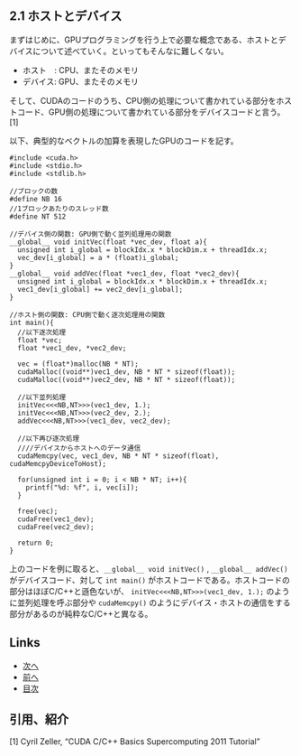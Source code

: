 ## 2.1 ホストとデバイス
まずはじめに、GPUプログラミングを行う上で必要な概念である、ホストとデバイスについて述べていく。といってもそんなに難しくない。

* ホスト　: CPU、またそのメモリ
* デバイス: GPU、またそのメモリ

そして、CUDAのコードのうち、CPU側の処理について書かれている部分をホストコード、GPU側の処理について書かれている部分をデバイスコードと言う。[1]

以下、典型的なベクトルの加算を表現したGPUのコードを記す。

```cuda
#include <cuda.h>
#include <stdio.h>
#include <stdlib.h>

//ブロックの数
#define NB 16
//1ブロックあたりのスレッド数
#define NT 512

//デバイス側の関数: GPU側で動く並列処理用の関数
__global__ void initVec(float *vec_dev, float a){
  unsigned int i_global = blockIdx.x * blockDim.x + threadIdx.x;  
  vec_dev[i_global] = a * (float)i_global;
}
__global__ void addVec(float *vec1_dev, float *vec2_dev){
  unsigned int i_global = blockIdx.x * blockDim.x + threadIdx.x;
  vec1_dev[i_global] += vec2_dev[i_global];
}

//ホスト側の関数: CPU側で動く逐次処理用の関数
int main(){
  //以下逐次処理
  float *vec;
  float *vec1_dev, *vec2_dev;
  
  vec = (float*)malloc(NB * NT);
  cudaMalloc((void**)vec1_dev, NB * NT * sizeof(float));
  cudaMalloc((void**)vec2_dev, NB * NT * sizeof(float));
  
  //以下並列処理
  initVec<<<NB,NT>>>(vec1_dev, 1.);
  initVec<<<NB,NT>>>(vec2_dev, 2.);
  addVec<<<NB,NT>>>(vec1_dev, vec2_dev);
  
  //以下再び逐次処理
  ////デバイスからホストへのデータ通信
  cudaMemcpy(vec, vec1_dev, NB * NT * sizeof(float), cudaMemcpyDeviceToHost);
  
  for(unsigned int i = 0; i < NB * NT; i++){
    printf("%d: %f", i, vec[i]);
  }
  
  free(vec);
  cudaFree(vec1_dev);
  cudaFree(vec2_dev);
  
  return 0;
}
```

上のコードを例に取ると、`__global__ void initVec()` , `__global__ addVec()` がデバイスコード、対して `int main()` がホストコードである。ホストコードの部分はほぼC/C++と遜色ないが、 `initVec<<<NB,NT>>>(vec1_dev, 1.);` のように並列処理を呼ぶ部分や `cudaMemcpy()` のようにデバイス・ホストの通信をする部分があるのが純粋なC/C++と異なる。

## Links
* [次へ](./2.2.md)
* [前へ](./2.0.md)
* [目次](./index.md)

## 引用、紹介
[1] Cyril Zeller, “CUDA C/C++ Basics Supercomputing 2011 Tutorial”